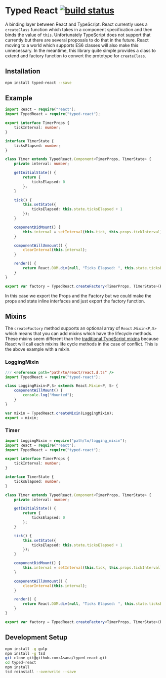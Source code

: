 # Typed React [![build status](http://img.shields.io/travis/Asana/typed-react.svg?style=flat-square)](https://travis-ci.org/Asana/typed-react)

A binding layer between React and TypeScript. React currently uses a `createClass` function which takes in a component specification and then binds the value of `this`. Unfortunately TypeScript does not support that currently but there are several proposals to do that in the future. React moving to a world which supports ES6 classes will also make this unnecessary. In the meantime, this library quite simple provides a class to extend and factory function to convert the prototype for `createClass`.

## Installation

```sh
npm install typed-react --save
```

## Example

```ts
import React = require("react");
import TypedReact = require("typed-react");

export interface TimerProps {
    tickInterval: number;
}

interface TimerState {
    ticksElapsed: number;
}

class Timer extends TypedReact.Component<TimerProps, TimerState> {
    private interval: number;

    getInitialState() {
        return {
            ticksElapsed: 0
        };
    }

    tick() {
        this.setState({
            ticksElapsed: this.state.ticksElapsed + 1
        });
    }

    componentDidMount() {
        this.interval = setInterval(this.tick, this.props.tickInterval);
    }

    componentWillUnmount() {
        clearInterval(this.interval);
    }

    render() {
        return React.DOM.div(null, "Ticks Elapsed: ", this.state.ticksElapsed);
    }
}

export var factory = TypedReact.createFactory<TimerProps, TimerState>(React.createClass, Timer);
```

In this case we export the Props and the Factory but we could make the props and state inline interfaces and just export the factory function.

## Mixins

The `createFactory` method supports an optional array of `React.Mixin<P,S>` which means that you can add mixins which have the lifecycle methods. These mixins seem different than the [traditional TypeScript mixins](https://typescript.codeplex.com/wikipage?title=Mixins%20in%20TypeScript) because React will call each mixins life cycle methods in the case of conflict. This is the above example with a mixin.

### LoggingMixin

```ts
/// <reference path="path/to/react/react.d.ts" />
import TypedReact = require("typed-react");

class LoggingMixin<P,S> extends React.Mixin<P, S> {
    componentWillMount() {
        console.log("Mounted");
    }
}

var mixin = TypedReact.createMixin(LoggingMixin);
export = mixin;
```

### Timer

```ts
import LoggingMixin = require("path/to/logging_mixin");
import React = require("react");
import TypedReact = require("typed-react");

export interface TimerProps {
    tickInterval: number;
}

interface TimerState {
    ticksElapsed: number;
}

class Timer extends TypedReact.Component<TimerProps, TimerState> {
    private interval: number;

    getInitialState() {
        return {
            ticksElapsed: 0
        };
    }

    tick() {
        this.setState({
            ticksElapsed: this.state.ticksElapsed + 1
        });
    }

    componentDidMount() {
        this.interval = setInterval(this.tick, this.props.tickInterval);
    }

    componentWillUnmount() {
        clearInterval(this.interval);
    }

    render() {
        return React.DOM.div(null, "Ticks Elapsed: ", this.state.ticksElapsed);
    }
}

export var factory = TypedReact.createFactory<TimerProps, TimerState>(React.createClass, Timer, [LoggingMixin]);
```

## Development Setup

```sh
npm install -g gulp
npm install -g tsd
git clone git@github.com:Asana/typed-react.git
cd typed-react
npm install
tsd reinstall --overwrite --save
```
